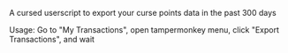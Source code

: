 A cursed userscript to export your curse points data in the past 300 days

Usage: Go to "My Transactions", open tampermonkey menu, click "Export Transactions", and wait
